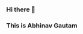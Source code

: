 ### Hi there 👋 
### This is Abhinav Gautam

<!--
**abhi-uoh/abhi-uoh** is a ✨ _special_ ✨ repository because its `README.md` (this file) appears on your GitHub profile.

Here are some ideas to get you started:

- 🔭 I’m currently working on ...Python
- 🌱 I’m currently learning ...DevOps & AWS
- 👯 I’m looking to collaborate on ...DevOps
- 🤔 I’m looking for help with ...Placement
- 💬 Ask me about ...
- 📫 How to reach me: ...[website](https://bytiicans.com)
- 😄 Pronouns: ...Abhi
- ⚡ Fun fact: ...Enigmatic!
-->
